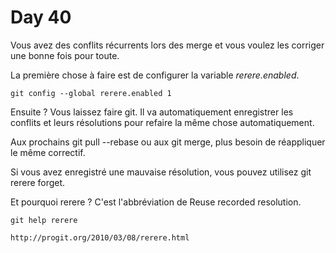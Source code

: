 # Day 40

Vous avez des conflits récurrents lors des merge et vous voulez les corriger une bonne fois pour toute.

La première chose à faire est de configurer la variable *rerere.enabled*.

    git config --global rerere.enabled 1

Ensuite ? Vous laissez faire git. Il va automatiquement enregistrer les conflits et leurs résolutions pour refaire la même chose automatiquement.

Aux prochains git pull --rebase ou aux git merge, plus besoin de réappliquer le même correctif.

Si vous avez enregistré une mauvaise résolution, vous pouvez utilisez git rerere forget.

Et pourquoi rerere ? C'est l'abbréviation de Reuse recorded resolution.

    git help rerere

    http://progit.org/2010/03/08/rerere.html
